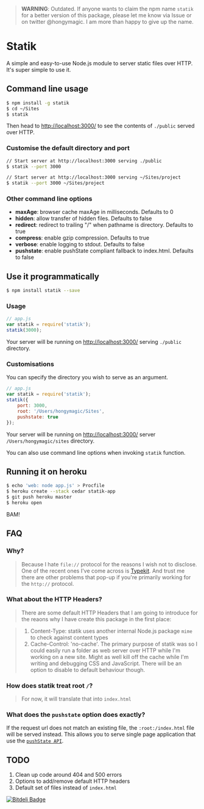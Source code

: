> **WARNING**: Outdated. If anyone wants to claim the npm name `statik` for a better version of this package, please let me know via Issue or on twitter @hongymagic. I am more than happy to give up the name.

# Statik

A simple and easy-to-use Node.js module to server static files over HTTP. It's
super simple to use it.

## Command line usage

```bash
$ npm install -g statik
$ cd ~/Sites
$ statik
```

Then head to [http://localhost:3000/](http://localhost:3000/) to see the
contents of `./public` served over HTTP.

### Customise the default directory and port

```bash
// Start server at http://localhost:3000 serving ./public
$ statik --port 3000

// Start server at http://localhost:3000 serving ~/Sites/project
$ statik --port 3000 ~/Sites/project
```

### Other command line options

* **maxAge**: browser cache maxAge in milliseconds. Defaults to 0
* **hidden**: allow transfer of hidden files. Defaults to false
* **redirect**: redirect to trailing "/" when pathname is directory. Defaults to true
* **compress**: enable gzip compression. Defaults to true
* **verbose**: enable logging to stdout. Defaults to false
* **pushstate**: enable pushState compliant fallback to index.html. Defaults to false

## Use it programmatically

```bash
$ npm install statik --save
```

### Usage

```javascript
// app.js
var statik = require('statik');
statik(3000);
```

Your server will be running on [http://localhost:3000/](http://localhost:3000/)
serving `./public` directory.

### Customisations

You can specify the directory you wish to serve as an argument.

```javascript
// app.js
var statik = require('statik');
statik({
	port: 3000,
	root: '/Users/hongymagic/Sites',
	pushstate: true
});
```

Your server will be running on [http://localhost:3000/](http://localhost:3000/)
server `/Users/hongymagic/sites` directory.

You can also use command line options when invoking `statik` function.

## Running it on heroku

```bash
$ echo 'web: node app.js' > Procfile
$ heroku create --stack cedar statik-app
$ git push heroku master
$ heroku open
```

BAM!

## FAQ

### Why?

> Because I hate `file://` protocol for the reasons I wish not to disclose. One
of the recent ones I've come across is [Typekit](http://help.typekit.com/customer/portal/articles/6857-using-typekit-while-developing-locally).
And trust me there are other problems that pop-up if you're primarily working
for the `http://` protocol.

### What about the HTTP Headers?

> There are some default HTTP Headers that I am going to introduce for the reaons
why I have create this package in the first place:

> 1. Content-Type: statik uses another internal Node.js package `mime` to check
against content types
> 2. Cache-Control: 'no-cache'. The primary purpose of statik was so I could easily
run a folder as web server over HTTP while I'm working on a new site. Might as
well kill off the cache while I'm writing and debugging CSS and JavaScript. There
will be an option to disable to default behaviour though.

### How does statik treat root `/`?

> For now, it will translate that into `index.html`

### What does the `pushstate` option does exactly?

If the request url does not match an existing file, the `:root:/index.html` file will be served instead. This allows you to serve single page application that use the [`pushState API`](https://developer.mozilla.org/en-US/docs/Web/API/History_API).

## TODO

1. Clean up code around 404 and 500 errors
2. Options to add/remove default HTTP headers
3. Default set of files instead of `index.html`


[![Bitdeli Badge](https://d2weczhvl823v0.cloudfront.net/hongymagic/statik/trend.png)](https://bitdeli.com/free "Bitdeli Badge")
